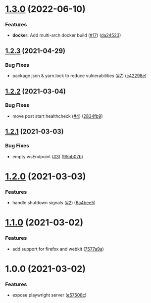 # [1.3.0](https://github.com/pixelfactoryio/playwright-server/compare/v1.2.3...v1.3.0) (2022-06-10)


### Features

* **docker:** Add multi-arch docker build ([#17](https://github.com/pixelfactoryio/playwright-server/issues/17)) ([da24523](https://github.com/pixelfactoryio/playwright-server/commit/da2452383958e26d78d6664c8e77751a9fcc16c8))

## [1.2.3](https://github.com/pixelfactoryio/playwright-server/compare/v1.2.2...v1.2.3) (2021-04-29)


### Bug Fixes

* package.json & yarn.lock to reduce vulnerabilities ([#7](https://github.com/pixelfactoryio/playwright-server/issues/7)) ([c42298e](https://github.com/pixelfactoryio/playwright-server/commit/c42298ee98762f15cbfe3704aa536c7f2f2f1648))

## [1.2.2](https://github.com/pixelfactoryio/playwright-server/compare/v1.2.1...v1.2.2) (2021-03-04)


### Bug Fixes

* move post start healthcheck ([#4](https://github.com/pixelfactoryio/playwright-server/issues/4)) ([2834fb9](https://github.com/pixelfactoryio/playwright-server/commit/2834fb96bfb647a3187f2aa6d3c1306be21fff79))

## [1.2.1](https://github.com/pixelfactoryio/playwright-server/compare/v1.2.0...v1.2.1) (2021-03-03)


### Bug Fixes

* empty wsEndpoint ([#3](https://github.com/pixelfactoryio/playwright-server/issues/3)) ([95bb07b](https://github.com/pixelfactoryio/playwright-server/commit/95bb07beaaa9b9b48706c46a8b4caaa2ff601694))

# [1.2.0](https://github.com/pixelfactoryio/playwright-server/compare/v1.1.0...v1.2.0) (2021-03-03)


### Features

* handle shutdown signals ([#2](https://github.com/pixelfactoryio/playwright-server/issues/2)) ([6a4bee5](https://github.com/pixelfactoryio/playwright-server/commit/6a4bee59ef4c278f34733ace2a6d9c8f4ed3198f))

# [1.1.0](https://github.com/pixelfactoryio/playwright-server/compare/v1.0.0...v1.1.0) (2021-03-02)


### Features

* add support for firefox and webkit ([7577a9a](https://github.com/pixelfactoryio/playwright-server/commit/7577a9a77b06e5d143b3c06444c305e61e2c21da))

# 1.0.0 (2021-03-02)


### Features

* expose playwright server ([e57508c](https://github.com/pixelfactoryio/playwright-server/commit/e57508c2511925f76d666da2c208bbfa1fa6fcdd))

